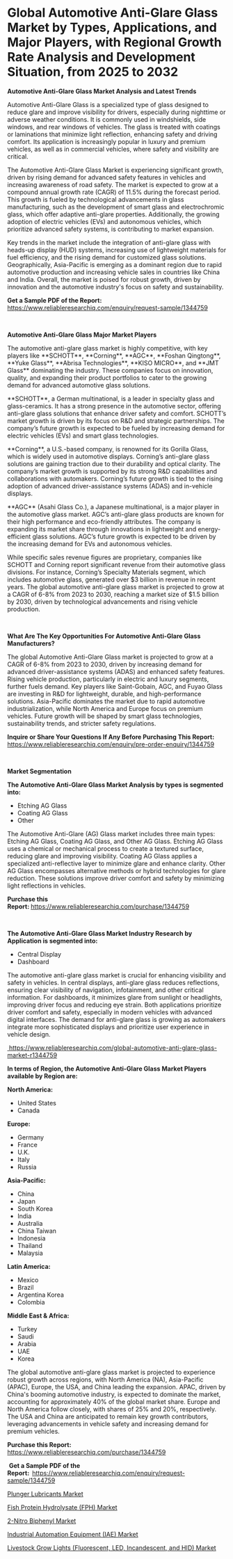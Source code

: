 <p><h1>Global Automotive Anti-Glare Glass Market by Types, Applications, and Major Players, with Regional Growth Rate Analysis and Development Situation, from 2025 to 2032</h1></p><p><strong>Automotive Anti-Glare Glass Market Analysis and Latest Trends</strong></p>
<p><p>Automotive Anti-Glare Glass is a specialized type of glass designed to reduce glare and improve visibility for drivers, especially during nighttime or adverse weather conditions. It is commonly used in windshields, side windows, and rear windows of vehicles. The glass is treated with coatings or laminations that minimize light reflection, enhancing safety and driving comfort. Its application is increasingly popular in luxury and premium vehicles, as well as in commercial vehicles, where safety and visibility are critical.</p><p>The Automotive Anti-Glare Glass Market is experiencing significant growth, driven by rising demand for advanced safety features in vehicles and increasing awareness of road safety. The market is expected to grow at a compound annual growth rate (CAGR) of 11.5% during the forecast period. This growth is fueled by technological advancements in glass manufacturing, such as the development of smart glass and electrochromic glass, which offer adaptive anti-glare properties. Additionally, the growing adoption of electric vehicles (EVs) and autonomous vehicles, which prioritize advanced safety systems, is contributing to market expansion.</p><p>Key trends in the market include the integration of anti-glare glass with heads-up display (HUD) systems, increasing use of lightweight materials for fuel efficiency, and the rising demand for customized glass solutions. Geographically, Asia-Pacific is emerging as a dominant region due to rapid automotive production and increasing vehicle sales in countries like China and India. Overall, the market is poised for robust growth, driven by innovation and the automotive industry's focus on safety and sustainability.</p></p>
<p><strong>Get a Sample PDF of the Report:&nbsp;</strong> <a href="https://www.reliableresearchiq.com/enquiry/request-sample/1344759?utm_campaign=1581&utm_medium=2&utm_source=Github&utm_content=ia&utm_term=23012025&utm_id=automotive-anti-glare-glass">https://www.reliableresearchiq.com/enquiry/request-sample/1344759</a></p>
<p>&nbsp;</p>
<p><strong>Automotive Anti-Glare Glass Major Market Players</strong></p>
<p><p>The automotive anti-glare glass market is highly competitive, with key players like **SCHOTT**, **Corning**, **AGC**, **Foshan Qingtong**, **Yuke Glass**, **Abrisa Technologies**, **KISO MICRO**, and **JMT Glass** dominating the industry. These companies focus on innovation, quality, and expanding their product portfolios to cater to the growing demand for advanced automotive glass solutions.</p><p>**SCHOTT**, a German multinational, is a leader in specialty glass and glass-ceramics. It has a strong presence in the automotive sector, offering anti-glare glass solutions that enhance driver safety and comfort. SCHOTT’s market growth is driven by its focus on R&D and strategic partnerships. The company’s future growth is expected to be fueled by increasing demand for electric vehicles (EVs) and smart glass technologies.</p><p>**Corning**, a U.S.-based company, is renowned for its Gorilla Glass, which is widely used in automotive displays. Corning’s anti-glare glass solutions are gaining traction due to their durability and optical clarity. The company’s market growth is supported by its strong R&D capabilities and collaborations with automakers. Corning’s future growth is tied to the rising adoption of advanced driver-assistance systems (ADAS) and in-vehicle displays.</p><p>**AGC** (Asahi Glass Co.), a Japanese multinational, is a major player in the automotive glass market. AGC’s anti-glare glass products are known for their high performance and eco-friendly attributes. The company is expanding its market share through innovations in lightweight and energy-efficient glass solutions. AGC’s future growth is expected to be driven by the increasing demand for EVs and autonomous vehicles.</p><p>While specific sales revenue figures are proprietary, companies like SCHOTT and Corning report significant revenue from their automotive glass divisions. For instance, Corning’s Specialty Materials segment, which includes automotive glass, generated over $3 billion in revenue in recent years. The global automotive anti-glare glass market is projected to grow at a CAGR of 6-8% from 2023 to 2030, reaching a market size of $1.5 billion by 2030, driven by technological advancements and rising vehicle production.</p></p>
<p>&nbsp;</p>
<p><strong>What Are The Key Opportunities For Automotive Anti-Glare Glass Manufacturers?</strong></p>
<p><p>The global Automotive Anti-Glare Glass market is projected to grow at a CAGR of 6-8% from 2023 to 2030, driven by increasing demand for advanced driver-assistance systems (ADAS) and enhanced safety features. Rising vehicle production, particularly in electric and luxury segments, further fuels demand. Key players like Saint-Gobain, AGC, and Fuyao Glass are investing in R&D for lightweight, durable, and high-performance solutions. Asia-Pacific dominates the market due to rapid automotive industrialization, while North America and Europe focus on premium vehicles. Future growth will be shaped by smart glass technologies, sustainability trends, and stricter safety regulations.</p></p>
<p><strong>Inquire or Share Your Questions If Any Before Purchasing This Report:</strong> <a href="https://www.reliableresearchiq.com/enquiry/pre-order-enquiry/1344759?utm_campaign=1581&utm_medium=2&utm_source=Github&utm_content=ia&utm_term=23012025&utm_id=automotive-anti-glare-glass">https://www.reliableresearchiq.com/enquiry/pre-order-enquiry/1344759</a></p>
<p>&nbsp;</p>
<p><strong>Market Segmentation</strong></p>
<p><strong>The Automotive Anti-Glare Glass Market Analysis by types is segmented into:</strong></p>
<p><ul><li>Etching AG Glass</li><li>Coating AG Glass</li><li>Other</li></ul></p>
<p><p>The Automotive Anti-Glare (AG) Glass market includes three main types: Etching AG Glass, Coating AG Glass, and Other AG Glass. Etching AG Glass uses a chemical or mechanical process to create a textured surface, reducing glare and improving visibility. Coating AG Glass applies a specialized anti-reflective layer to minimize glare and enhance clarity. Other AG Glass encompasses alternative methods or hybrid technologies for glare reduction. These solutions improve driver comfort and safety by minimizing light reflections in vehicles.</p></p>
<p><strong>Purchase this Report:&nbsp;</strong><a href="https://www.reliableresearchiq.com/purchase/1344759?utm_campaign=1581&utm_medium=2&utm_source=Github&utm_content=ia&utm_term=23012025&utm_id=automotive-anti-glare-glass">https://www.reliableresearchiq.com/purchase/1344759</a></p>
<p>&nbsp;</p>
<p><strong>The Automotive Anti-Glare Glass Market Industry Research by Application is segmented into:</strong></p>
<p><ul><li>Central Display</li><li>Dashboard</li></ul></p>
<p><p>The automotive anti-glare glass market is crucial for enhancing visibility and safety in vehicles. In central displays, anti-glare glass reduces reflections, ensuring clear visibility of navigation, infotainment, and other critical information. For dashboards, it minimizes glare from sunlight or headlights, improving driver focus and reducing eye strain. Both applications prioritize driver comfort and safety, especially in modern vehicles with advanced digital interfaces. The demand for anti-glare glass is growing as automakers integrate more sophisticated displays and prioritize user experience in vehicle design.</p></p>
<p><a href="https://www.reliableresearchiq.com/global-automotive-anti-glare-glass-market-r1344759?utm_campaign=1581&utm_medium=2&utm_source=Github&utm_content=ia&utm_term=23012025&utm_id=automotive-anti-glare-glass">&nbsp;https://www.reliableresearchiq.com/global-automotive-anti-glare-glass-market-r1344759</a></p>
<p><strong>In terms of Region, the Automotive Anti-Glare Glass Market Players available by Region are:</strong></p>
<p>
    <p> <strong> North America: </strong>
        <ul>
            <li>United States</li>
            <li>Canada</li>
        </ul>
        </p> 
    <p> <strong> Europe: </strong>
        <ul>
            <li>Germany</li>
            <li>France</li>
            <li>U.K.</li>
            <li>Italy</li>
            <li>Russia</li>
        </ul>
        </p> 
    <p> <strong> Asia-Pacific: </strong>
        <ul>
            <li>China</li>
            <li>Japan</li>
            <li>South Korea</li>
            <li>India</li>
            <li>Australia</li>
            <li>China Taiwan</li>
            <li>Indonesia</li>
            <li>Thailand</li>
            <li>Malaysia</li>
        </ul>
        </p> 
    <p> <strong> Latin America: </strong>
        <ul>
            <li>Mexico</li>
            <li>Brazil</li>
            <li>Argentina Korea</li>
            <li>Colombia</li>
        </ul>
        </p> 
    <p> <strong> Middle East & Africa: </strong>
        <ul>
            <li>Turkey</li>
            <li>Saudi</li>
            <li>Arabia</li>
            <li>UAE</li>
            <li>Korea</li>
        </ul>
    </p>
    </p>
<p><p>The global automotive anti-glare glass market is projected to experience robust growth across regions, with North America (NA), Asia-Pacific (APAC), Europe, the USA, and China leading the expansion. APAC, driven by China's booming automotive industry, is expected to dominate the market, accounting for approximately 40% of the global market share. Europe and North America follow closely, with shares of 25% and 20%, respectively. The USA and China are anticipated to remain key growth contributors, leveraging advancements in vehicle safety and increasing demand for premium vehicles.</p></p>
<p><strong>Purchase this Report: </strong><a href="https://www.reliableresearchiq.com/purchase/1344759?utm_campaign=1581&utm_medium=2&utm_source=Github&utm_content=ia&utm_term=23012025&utm_id=automotive-anti-glare-glass">https://www.reliableresearchiq.com/purchase/1344759</a></p>
<p>&nbsp;<strong>Get a Sample PDF of the Report:&nbsp;&nbsp;</strong><a href="https://www.reliableresearchiq.com/enquiry/request-sample/1344759?utm_campaign=1581&utm_medium=2&utm_source=Github&utm_content=ia&utm_term=23012025&utm_id=automotive-anti-glare-glass">https://www.reliableresearchiq.com/enquiry/request-sample/1344759</a></p>
<p><strong></strong></p>
<p><p><a href="https://www.linkedin.com/pulse/future-plunger-lubricants-market-trends-revenue-forecast-cvzee?utm_campaign=1581&utm_medium=2&utm_source=Github&utm_content=ia&utm_term=23012025&utm_id=automotive-anti-glare-glass">Plunger Lubricants Market</a></p><p><a href="https://www.linkedin.com/pulse/navigating-fish-protein-hydrolysate-fph-market-through-2025-2032showing-7annc?utm_campaign=1581&utm_medium=2&utm_source=Github&utm_content=ia&utm_term=23012025&utm_id=automotive-anti-glare-glass">Fish Protein Hydrolysate (FPH) Market</a></p><p><a href="https://www.linkedin.com/pulse/2-nitro-biphenyl-market-report-2025-2032-evaluating-growth-t3zmc?utm_campaign=1581&utm_medium=2&utm_source=Github&utm_content=ia&utm_term=23012025&utm_id=automotive-anti-glare-glass">2-Nitro Biphenyl Market</a></p><p><a href="https://www.linkedin.com/pulse/industrial-automation-equipment-iae-market-research-report-industry-k6alf?utm_campaign=1581&utm_medium=2&utm_source=Github&utm_content=ia&utm_term=23012025&utm_id=automotive-anti-glare-glass">Industrial Automation Equipment (IAE) Market</a></p><p><a href="https://www.linkedin.com/pulse/livestock-grow-lights-fluorescent-led-incandescent-hid-88qoe?utm_campaign=1581&utm_medium=2&utm_source=Github&utm_content=ia&utm_term=23012025&utm_id=automotive-anti-glare-glass">Livestock Grow Lights (Fluorescent, LED, Incandescent, and HID) Market</a></p></p>